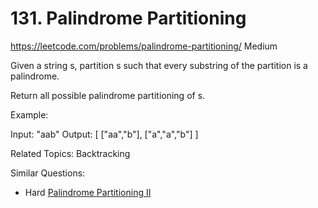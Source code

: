 # 131. Palindrome Partitioning
<https://leetcode.com/problems/palindrome-partitioning/>
Medium

Given a string s, partition s such that every substring of the partition is a palindrome.

Return all possible palindrome partitioning of s.

Example:

Input: "aab"
Output:
    [
        ["aa","b"],
        ["a","a","b"]
    ]

Related Topics: Backtracking

Similar Questions: 
* Hard [Palindrome Partitioning II](https://leetcode.com/problems/palindrome-partitioning-ii/)